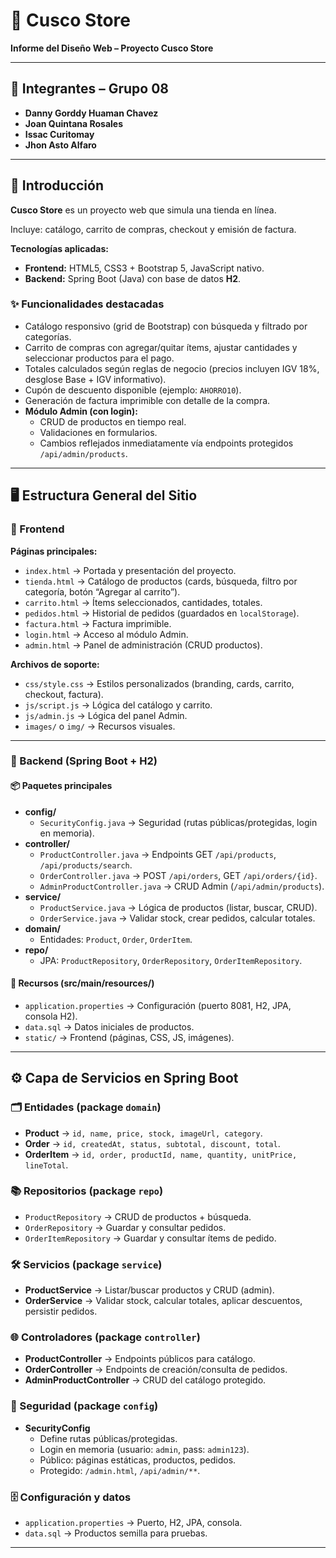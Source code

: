 # 🏪 Cusco Store  

**Informe del Diseño Web – Proyecto Cusco Store**  

---

## 👥 Integrantes – Grupo 08

- **Danny Gorddy Huaman Chavez**  
- **Joan Quintana Rosales**  
- **Issac Curitomay**  
- **Jhon Asto Alfaro**  

---

## 📖 Introducción
**Cusco Store** es un proyecto web que simula una tienda en línea.  

Incluye: catálogo, carrito de compras, checkout y emisión de factura.  

**Tecnologías aplicadas:**
- **Frontend:** HTML5, CSS3 + Bootstrap 5, JavaScript nativo.  
- **Backend:** Spring Boot (Java) con base de datos **H2**.  

### ✨ Funcionalidades destacadas
- Catálogo responsivo (grid de Bootstrap) con búsqueda y filtrado por categorías.  
- Carrito de compras con agregar/quitar ítems, ajustar cantidades y seleccionar productos para el pago.  
- Totales calculados según reglas de negocio (precios incluyen IGV 18%, desglose Base + IGV informativo).  
- Cupón de descuento disponible (ejemplo: `AHORRO10`).  
- Generación de factura imprimible con detalle de la compra.  
- **Módulo Admin (con login):**
  - CRUD de productos en tiempo real.  
  - Validaciones en formularios.  
  - Cambios reflejados inmediatamente vía endpoints protegidos `/api/admin/products`.  

---

## 🖥️ Estructura General del Sitio  

### 🔹 Frontend  
**Páginas principales:**
- `index.html` → Portada y presentación del proyecto.  
- `tienda.html` → Catálogo de productos (cards, búsqueda, filtro por categoría, botón “Agregar al carrito”).  
- `carrito.html` → Ítems seleccionados, cantidades, totales.  
- `pedidos.html` → Historial de pedidos (guardados en `localStorage`).  
- `factura.html` → Factura imprimible.  
- `login.html` → Acceso al módulo Admin.  
- `admin.html` → Panel de administración (CRUD productos).  

**Archivos de soporte:**
- `css/style.css` → Estilos personalizados (branding, cards, carrito, checkout, factura).  
- `js/script.js` → Lógica del catálogo y carrito.  
- `js/admin.js` → Lógica del panel Admin.  
- `images/` o `img/` → Recursos visuales.  

---

### 🔹 Backend (Spring Boot + H2)

#### 📦 Paquetes principales
- **config/**
  - `SecurityConfig.java` → Seguridad (rutas públicas/protegidas, login en memoria).  
- **controller/**
  - `ProductController.java` → Endpoints GET `/api/products`, `/api/products/search`.  
  - `OrderController.java` → POST `/api/orders`, GET `/api/orders/{id}`.  
  - `AdminProductController.java` → CRUD Admin (`/api/admin/products`).  
- **service/**
  - `ProductService.java` → Lógica de productos (listar, buscar, CRUD).  
  - `OrderService.java` → Validar stock, crear pedidos, calcular totales.  
- **domain/**  
  - Entidades: `Product`, `Order`, `OrderItem`.  
- **repo/**  
  - JPA: `ProductRepository`, `OrderRepository`, `OrderItemRepository`.  

#### 📂 Recursos (src/main/resources/)
- `application.properties` → Configuración (puerto 8081, H2, JPA, consola H2).  
- `data.sql` → Datos iniciales de productos.  
- `static/` → Frontend (páginas, CSS, JS, imágenes).  

---

## ⚙️ Capa de Servicios en Spring Boot  

### 🗂️ Entidades (package `domain`)
- **Product** → `id, name, price, stock, imageUrl, category`.  
- **Order** → `id, createdAt, status, subtotal, discount, total`.  
- **OrderItem** → `id, order, productId, name, quantity, unitPrice, lineTotal`.  

### 📚 Repositorios (package `repo`)
- `ProductRepository` → CRUD de productos + búsqueda.  
- `OrderRepository` → Guardar y consultar pedidos.  
- `OrderItemRepository` → Guardar y consultar ítems de pedido.  

### 🛠️ Servicios (package `service`)
- **ProductService** → Listar/buscar productos y CRUD (admin).  
- **OrderService** → Validar stock, calcular totales, aplicar descuentos, persistir pedidos.  

### 🌐 Controladores (package `controller`)
- **ProductController** → Endpoints públicos para catálogo.  
- **OrderController** → Endpoints de creación/consulta de pedidos.  
- **AdminProductController** → CRUD del catálogo protegido.  

### 🔐 Seguridad (package `config`)
- **SecurityConfig**  
  - Define rutas públicas/protegidas.  
  - Login en memoria (usuario: `admin`, pass: `admin123`).  
  - Público: páginas estáticas, productos, pedidos.  
  - Protegido: `/admin.html`, `/api/admin/**`.  

### 🗄️ Configuración y datos
- `application.properties` → Puerto, H2, JPA, consola.  
- `data.sql` → Productos semilla para pruebas.  

---